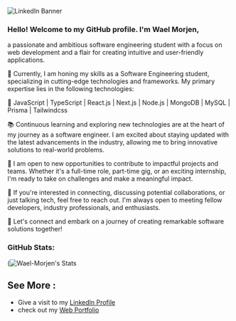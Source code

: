 
![LinkedIn Banner](https://github.com/Wael-Morjen/Wael-Morjen/assets/95170051/f41401b1-9de6-48db-8f9a-7066bb8b2903)

### Hello! Welcome to my GitHub profile. I'm Wael Morjen, 

a passionate and ambitious software engineering student with a focus on web development and a flair for creating intuitive and user-friendly applications.

💼 Currently, I am honing my skills as a Software Engineering student, specializing in cutting-edge technologies and frameworks. My primary expertise lies in the following technologies:

🔧 JavaScript | TypeScript | React.js | Next.js | Node.js | MongoDB | MySQL | Prisma | Tailwindcss

📚 Continuous learning and exploring new technologies are at the heart of my journey as a software engineer. I am excited about staying updated with the latest advancements in the industry, allowing me to bring innovative solutions to real-world problems.

💼 I am open to new opportunities to contribute to impactful projects and teams. Whether it's a full-time role, part-time gig, or an exciting internship, I'm ready to take on challenges and make a meaningful impact.

🤝 If you're interested in connecting, discussing potential collaborations, or just talking tech, feel free to reach out. I'm always open to meeting fellow developers, industry professionals, and enthusiasts.

🚀 Let's connect and embark on a journey of creating remarkable software solutions together!

### GitHub Stats:

(![Wael-Morjen's Stats](https://github-readme-stats.vercel.app/api?username=Wael-Morjen&theme=tokyonight&show_icons=true&hide_border=true&count_private=true)

## See More :

- Give a visit to my [LinkedIn Profile](https://www.linkedin.com/in/wael-morjen/)
- check out my [Web Portfolio](https://portfolio-wael.vercel.app/)
